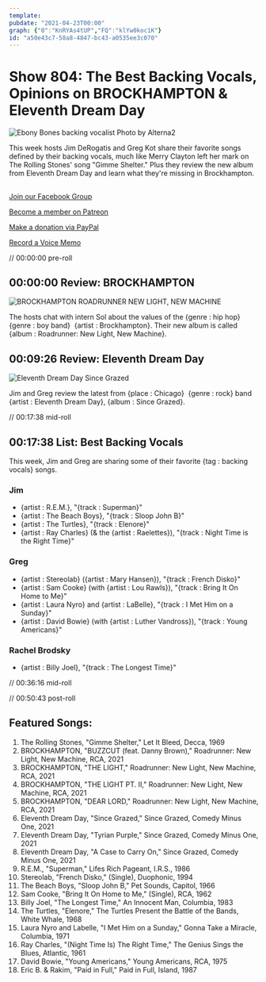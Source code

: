 ```yaml
---
template: 
pubdate: "2021-04-23T00:00"
graph: {"0":"KnRYAs4tUP","FQ":"klYw0koc1K"}
id: "a50e43c7-58a8-4847-bc43-a0535ee3c070"
---
```






# Show 804: The Best Backing Vocals, Opinions on BROCKHAMPTON & Eleventh Dream Day

![Ebony Bones backing vocalist Photo by Alterna2](https://static.soundopinions.org/images/2021/ebony_bones_backup_performer.jpeg)

This week hosts Jim DeRogatis and Greg Kot share their favorite songs defined by their backing vocals, much like Merry Clayton left her mark on The Rolling Stones' song "Gimme Shelter." Plus they review the new album from Eleventh Dream Day and learn what they're missing in Brockhampton.



## 

[Join our Facebook Group](https://bit.ly/3sivr9T)

[Become a member on Patreon](https://bit.ly/3slWZvc)

[Make a donation via PayPal](https://bit.ly/3dmt9lU)

[Record a Voice Memo](https://bit.ly/2RyD5Ah) 

// 00:00:00 pre-roll



## 00:00:00 Review: BROCKHAMPTON

![BROCKHAMPTON ROADRUNNER NEW LIGHT, NEW MACHINE](https://static.soundopinions.org/assets/804/02.jpg)

The hosts chat with intern Sol about the values of the {genre : hip hop}  {genre : boy band}  {artist : Brockhampton}. Their new album is called {album : Roadrunner: New Light, New Machine}.



## 00:09:26 Review: Eleventh Dream Day

![Eleventh Dream Day Since Grazed](https://static.soundopinions.org/assets/804/FQ2.jpg)

Jim and Greg review the latest from {place : Chicago}  {genre : rock} band {artist : Eleventh Dream Day}, {album : Since Grazed}.

// 00:17:38 mid-roll



## 00:17:38 List: Best Backing Vocals

This week, Jim and Greg are sharing some of their favorite {tag : backing vocals} songs.


### Jim

- {artist : R.E.M.}, "{track : Superman}"
- {artist : The Beach Boys}, "{track : Sloop John B}"
- {artist : The Turtles}, "{track : Elenore}"
- {artist : Ray Charles} (& the {artist : Raelettes}), "{track : Night Time is the Right Time}"


### Greg

- {artist : Stereolab} ({artist : Mary Hansen}), "{track : French Disko}"
- {artist : Sam Cooke} (with {artist : Lou Rawls}), "{track : Bring It On Home to Me}"
- {artist : Laura Nyro} and {artist : LaBelle}, "{track : I Met Him on a Sunday}"
- {artist : David Bowie} (with {artist : Luther Vandross}), "{track : Young Americans}"


### Rachel Brodsky

- {artist : Billy Joel}, "{track : The Longest Time}"

// 00:36:16 mid-roll

// 00:50:43 post-roll



## Featured Songs:

1. The Rolling Stones, "Gimme Shelter," Let It Bleed, Decca, 1969
2. BROCKHAMPTON, "BUZZCUT (feat. Danny Brown)," Roadrunner: New Light, New Machine, RCA, 2021
3. BROCKHAMPTON, "THE LIGHT," Roadrunner: New Light, New Machine, RCA, 2021
4. BROCKHAMPTON, "THE LIGHT PT. II," Roadrunner: New Light, New Machine, RCA, 2021
5. BROCKHAMPTON, "DEAR LORD," Roadrunner: New Light, New Machine, RCA, 2021
6. Eleventh Dream Day, "Since Grazed," Since Grazed, Comedy Minus One, 2021
7. Eleventh Dream Day, "Tyrian Purple," Since Grazed, Comedy Minus One, 2021
8. Eleventh Dream Day, "A Case to Carry On," Since Grazed, Comedy Minus One, 2021
9. R.E.M., "Superman," Lifes Rich Pageant, I.R.S., 1986
10. Stereolab, "French Disko," (Single), Duophonic, 1994
11. The Beach Boys, "Sloop John B," Pet Sounds, Capitol, 1966
12. Sam Cooke, "Bring It On Home to Me," (Single), RCA, 1962
13. Billy Joel, "The Longest Time," An Innocent Man, Columbia, 1983
14. The Turtles, "Elenore," The Turtles Present the Battle of the Bands, White Whale, 1968
15. Laura Nyro and Labelle, "I Met Him on a Sunday," Gonna Take a Miracle, Columbia, 1971
16. Ray Charles, "(Night Time Is) The Right Time," The Genius Sings the Blues, Atlantic, 1961
17. David Bowie, "Young Americans," Young Americans, RCA, 1975
18. Eric B. & Rakim, "Paid in Full," Paid in Full, Island, 1987